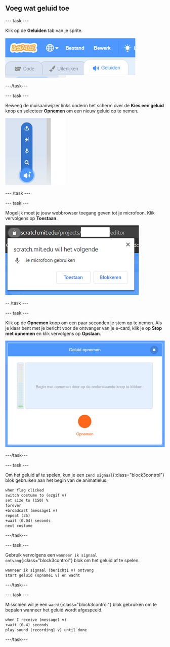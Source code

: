 ## Voeg wat geluid toe

--- task ---

Klik op de **Geluiden** tab van je sprite.

![afbeelding met geluidstabblad geselecteerd voor de sprite](images/sounds-tab.png)

---/task---

--- task ---

Beweeg de muisaanwijzer links onderin het scherm over de **Kies een geluid** knop en selecteer **Opnemen** om een nieuw geluid op te nemen.

![afbeelding met geluidsknop geselecteerd met een geluid gemarkeerd](images/record-sound.png)

--- /task ---

--- task ---

Mogelijk moet je jouw webbrowser toegang geven tot je microfoon. Klik vervolgens op **Toestaan**.

![afbeelding met webbrowser prompt om toegang tot microfoon mogelijk te maken](images/allow-mic.png)

-- /task ---

--- task ---

Klik op de **Opnemen** knop om een paar seconden je stem op te nemen. Als je klaar bent met je bericht voor de ontvanger van je e-card, klik je op **Stop met opnemen** en klik vervolgens op **Opslaan**.

![afbeelding met het opname dialoogvenster in Scratch](images/record.png)

---/task---

--- task ---

Om het geluid af te spelen, kun je een `zend signaal`{:class="block3control"} blok gebruiken aan het begin van de animatielus.

```blocks3
when flag clicked
switch costume to (ezgif v)
set size to (150) %
forever
+broadcast (message1 v)
repeat (35)
+wait (0.04) seconds
next costume
```

---/task---

--- task ---

Gebruik vervolgens een `wanneer ik signaal ontvang`{:class="block3control"} blok om het geluid af te spelen.

```blocks3
wanneer ik signaal (bericht1 v) ontvang
start geluid (opname1 v) en wacht
```

---/task---

--- task ---

Misschien wil je een `wacht`{:class="block3control"} blok gebruiken om te bepalen wanneer het geluid wordt afgespeeld.

```blocks3
when I receive (message1 v)
+wait (0.4) seconds
play sound (recording1 v) until done
```

---/task---



